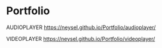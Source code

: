 # Portfolio

AUDIOPLAYER https://neysel.github.io/Portfolio/audioplayer/ 

VIDEOPLAYER https://neysel.github.io/Portfolio/videoplayer/ 
